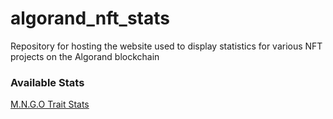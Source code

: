 # algorand_nft_stats
Repository for hosting the website used to display statistics for various NFT projects on the Algorand blockchain

### Available Stats
[M.N.G.O Trait Stats](mngo_stats.html)